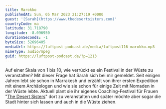 ```yaml
---
title: Marokko
publishedAt: Sun, 05 Mar 2023 21:27:19 +0000
guest: '[Sarah](https://www.thedesertsisters.com)'
countryCode: ma
latitude: 31.718790
longitude: -8.096950
durationSeconds: -1
byteSize: 52696405
mediaUrl: https://luftpost-podcast.de/media/luftpost116-marokko.mp3
mimeType: audio/mpeg
guid: https://luftpost-podcast.de/?p=1213
---
```


Auf einer Skala von 1 bis 10, wie verrückt es ein Festival in der Wüste zu veranstalten? Mit dieser Frage hat Sarah sich bei mir gemeldet. Seit einigen Jahren lebt sie schon in Marrakesh und erzählt von ihrer ersten Expedition mit einem Archäologen und wie sie schon für einige Zeit mit Nomaden in der Wüste lebte. Aktuell plant sie ihr eigenes Coaching-Festival für Frauen "[The Desert Sisters](https://www.thedesertsisters.com/)" dort zu veranstalten und später möchte aber sogar die Stadt hinter sich lassen und auch in die Wüste ziehen.
